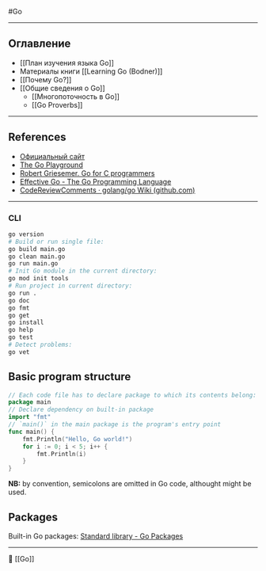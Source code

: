 #Go 

----
## Оглавление

- [[План изучения языка Go]]
- Материалы книги [[Learning Go (Bodner)]]
- [[Почему Go?]]
- [[Общие сведения о Go]]
	- [[Многопоточность в Go]]
	- [[Go Proverbs]]

----
## References

- [Официальный сайт](https://go.dev/)
- [The Go Playground](https://go.dev/play/)
- [Robert Griesemer. Go for C programmers](https://talks.golang.org/2012/goforc.slide#1)
- [Effective Go - The Go Programming Language](https://go.dev/doc/effective_go)
- [CodeReviewComments · golang/go Wiki (github.com)](https://github.com/golang/go/wiki/CodeReviewComments)

----
### CLI
```Bash
go version
# Build or run single file:
go build main.go
go clean main.go
go run main.go
# Init Go module in the current directory:
go mod init tools
# Run project in current directory:
go run .
go doc
go fmt
go get
go install
go help
go test
# Detect problems:
go vet
```
## Basic program structure

```Go
// Each code file has to declare package to which its contents belong:
package main
// Declare dependency on built-in package
import "fmt"
// `main()` in the main package is the program's entry point
func main() {
	fmt.Println("Hello, Go world!")
	for i := 0; i < 5; i++ {
		fmt.Println(i)
	}
}
```
**NB:** by convention, semicolons are omitted in Go code, althought might be used.
## Packages
Built-in Go packages: [Standard library - Go Packages](https://pkg.go.dev/std)

----
📂 [[Go]]